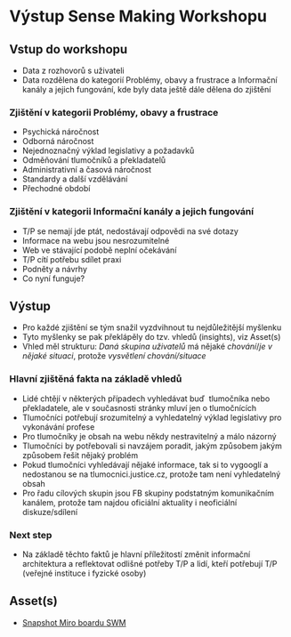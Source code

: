 # Výstup Sense Making Workshopu

## Vstup do workshopu
- Data z rozhovorů s uživateli
- Data rozdělena do kategorií Problémy, obavy a frustrace a Informační kanály a jejich fungování, kde byly data ještě dále dělena do zjištění

### Zjištění v kategorii Problémy, obavy a frustrace
- Psychická náročnost
- Odborná náročnost
- Nejednoznačný výklad legislativy a požadavků
- Odměňování tlumočníků a překladatelů
- Administrativní a časová náročnost
- Standardy a další vzdělávání
- Přechodné období

### Zjištění v kategorii Informační kanály a jejich fungování
- T/P se nemají jde ptát, nedostávají odpovědi na své dotazy
- Informace na webu jsou nesrozumitelné
- Web ve stávající podobě neplní očekávání
- T/P cítí potřebu sdílet praxi
- Podněty a návrhy
- Co nyní funguje?

## Výstup
- Pro každé zjištění se tým snažil vyzdvihnout tu nejdůležitější myšlenku
- Tyto myšlenky se pak překlápěly do tzv. vhledů (insights), viz Asset(s)
- Vhled měl strukturu: _Daná skupina uživatelů_ má nějaké _chování_/_je v nějaké situaci_, protože _vysvětlení chování/situace_

### Hlavní zjištěná fakta na základě vhledů
- Lidé chtějí v některých případech vyhledávat buď  tlumočníka nebo překladatele, ale v současnosti stránky mluví jen o tlumočnících
- Tlumočníci potřebují srozumitelný a vyhledatelný výklad legislativy pro vykonávání profese
- Pro tlumočníky je obsah na webu někdy nestravitelný a málo názorný
- Tlumočníci by potřebovali si navzájem poradit, jakým způsobem jakým způsobem řešit nějaký  problém
- Pokud tlumočníci vyhledávají nějaké informace, tak si to vygooglí a nedostanou se na tlumocnici.justice.cz, protože tam není vyhledatelný obsah
- Pro řadu cílových skupin jsou FB skupiny podstatným komunikačním kanálem, protože tam najdou oficiální aktuality i neoficiální diskuze/sdílení

### Next step
- Na základě těchto faktů je hlavní příležitostí změnit informační architektura a reflektovat odlišné potřeby T/P a lidí, kteří potřebují T/P (veřejné instituce i fyzické osoby)

## Asset(s)
- [Snapshot Miro boardu SWM](MinistryOfJusticeCZ/justice-cz-vyzkum/01_TlumocniciVyzkum/02_SenseMakingWorkshop/vystup.md/swm-snap.png)